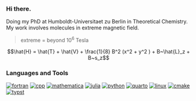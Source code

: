 ### Hi there.

Doing my PhD at Humboldt-Universitaet zu Berlin in Theoretical Chemistry. My work involves molecules in extreme magnetic field.

> extreme = beyond $`10^6`$ Tesla

```math
\hat{H} = \hat{T} + \hat{V} + \frac{1}{8} B^2 (x^2 + y^2 ) + B~\hat{L}_z + B~s_z
```
 
### Languages and Tools

[![fortran][fortran-img]][fortran-url]
[![cpp][cpp-img]][cpp-url]
[![mathematica][mathematica-img]][mathematica-url]
[![julia][julia-img]][julia-url]
[![python][python-img]][python-url]
[![quarto][quarto-img]][quarto-url]
[![linux][linux-img]][linux-url]
[![cmake][cmake-img]][cmake-url]
[![typst][typst-img]][typst-url]


[fortran-img]: https://img.shields.io/badge/Fortran-641975?style=flat&logo=fortran&logoColor=white
[fortran-url]: https://fortran-lang.org/

[cpp-img]: https://img.shields.io/badge/C%2B%2B-0F52BA?style=flat&logo=cplusplus&logoColor=white
[cpp-url]: https://cplusplus.com/

[mathematica-img]: https://img.shields.io/badge/Wolfram_Mathematica-red?style=flat&logo=wolframmathematica&logoColor=neon
[mathematica-url]: https://reference.wolfram.com/language/

[julia-img]: https://img.shields.io/badge/Julia-purple?style=flat&logo=julia
[julia-url]: https://julialang.org

[python-img]: https://img.shields.io/badge/Python-blue?style=flat&logo=python&logoColor=yellow
[python-url]: https://www.python.org

[quarto-img]: https://img.shields.io/badge/Quarto-limegreen?style=flat&logo=markdown
[quarto-url]: https://quarto.org

[linux-img]: https://img.shields.io/badge/Linux-navy?style=flat&logo=fedora
[linux-url]: https://fedoraproject.org/

[cmake-img]: https://img.shields.io/badge/CMake-forestgreen?style=flat&logo=cmake
[cmake-url]: https://cmake.org/

[typst-img]: https://img.shields.io/badge/Typst-teal?style=flat&logo=typst&logoColor=white&logoSize=auto&labelColor=teal
[typst-url]: https://typst.app
